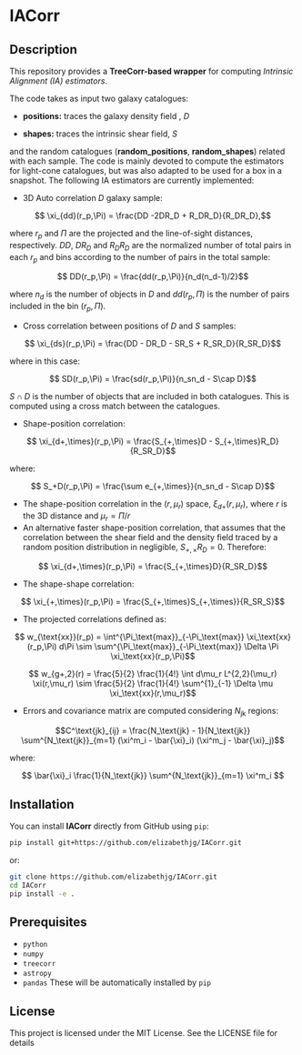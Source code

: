 
# IACorr

## Description
This repository provides a **TreeCorr-based wrapper** for computing _Intrinsic Alignment (IA) estimators_.

The code takes as input two galaxy catalogues:

-   **positions:** traces the galaxy density field , $D$
    
-   **shapes:** traces the intrinsic shear field, $S$
    

and the random catalogues (**random_positions**, **random_shapes**) related with each sample. The code is mainly devoted to compute the estimators for light-cone catalogues, but was also adapted to be used for a box in a snapshot. The following IA estimators are currently implemented:

- 3D Auto correlation $D$ galaxy sample:

$$    \xi_{dd}(r_p,\Pi) = \frac{DD -2DR_D + R_DR_D}{R_DR_D},$$

where $r_p$ and $\Pi$ are the projected and the line-of-sight distances, respectively. $DD$, $DR_D$ and $R_DR_D$ are the normalized number of total pairs in each $r_p$ and bins according to the number of pairs in the total sample:

$$    DD(r_p,\Pi) = \frac{dd(r_p,\Pi)}{n_d(n_d-1)/2}$$

where $n_d$ is the number of objects in $D$ and $dd(r_p,\Pi)$ is the number of pairs included in the bin $(r_p,\Pi)$.

- Cross correlation between positions of $D$ and $S$ samples:

$$    \xi_{ds}(r_p,\Pi) = \frac{DD - DR_D - SR_S + R_SR_D}{R_SR_D}$$

where in this case:

$$    SD(r_p,\Pi) = \frac{sd(r_p,\Pi)}{n_sn_d - S\cap D}$$

$S\cap D$ is the number of objects that are included in both catalogues. This is computed using a cross match between the catalogues. 
- Shape-position correlation:

$$    \xi_{d+,\times}(r_p,\Pi) = \frac{S_{+,\times}D - S_{+,\times}R_D}{R_SR_D}$$

where:

$$    S_+D(r_p,\Pi) = \frac{\sum e_{+,\times}}{n_sn_d - S\cap D}$$

- The shape-position correlation in the $(r,\mu_r)$ space, $\xi_{d+}(r,\mu_r)$, where $r$ is the 3D distance and $\mu_r=\Pi/r$
- An alternative faster shape-position correlation, that assumes that the correlation between the shear field and the density field traced by a random position distribution in negligible, $S_{+,\times}R_D = 0$. Therefore:

$$    \xi_{d+,\times}(r_p,\Pi) = \frac{S_{+,\times}D}{R_SR_D}$$

- The shape-shape correlation:

$$    \xi_{+,\times}(r_p,\Pi) = \frac{S_{+,\times}S_{+,\times}}{R_SR_S}$$

- The projected correlations defined as:

$$    w_{\text{xx}}(r_p) = \int^{\Pi_\text{max}}_{-\Pi_\text{max}} \xi_\text{xx}(r_p,\Pi) d\Pi \sim \sum^{\Pi_\text{max}}_{-\Pi_\text{max}} \Delta \Pi \xi_\text{xx}(r_p,\Pi)$$

$$    w_{g+,2}(r) = \frac{5}{2} \frac{1}{4!} \int d\mu_r L^{2,2}(\mu_r) \xi(r,\mu_r) \sim \frac{5}{2} \frac{1}{4!} \sum^{1}_{-1} \Delta \mu \xi_\text{xx}(r,\mu_r)$$

- Errors and covariance matrix are computed considering $N_\text{jk}$ regions:

$$C^\text{jk}_{ij} = \frac{N_\text{jk} - 1}{N_\text{jk}}
\sum^{N_\text{jk}}_{m=1} (\xi^m_i - \bar{\xi}_i) (\xi^m_j - \bar{\xi}_j)$$

where:

 $$ \bar{\xi}_i \frac{1}{N_\text{jk}} \sum^{N_\text{jk}}_{m=1} \xi^m_i $$


## Installation

You can install **IACorr** directly from GitHub using `pip`:
```bash
pip install git+https://github.com/elizabethjg/IACorr.git
```

or:
```bash
git clone https://github.com/elizabethjg/IACorr.git
cd IACorr
pip install -e .
```

## Prerequisites
- `python`
- `numpy`
- `treecorr`
- `astropy`
- `pandas`
These will be automatically installed by `pip`

## License

This project is licensed under the MIT License. See the LICENSE file for details
